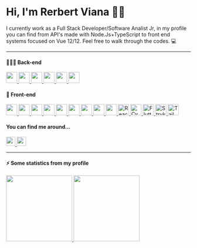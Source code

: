 <h1>Hi, I'm Rerbert Viana 👋🏼</h1>

<p>I currently work as a Full Stack Developer/Software Analist Jr, in my profile you can find from API's made with Node.Js+TypeScript to front end systems focused on Vue 12/12. Feel free to walk through the codes. 💻 </p>

<hr>
<h4> 👨🏻‍💻 Back-end</h4>

<left>
    <a href="#">
        <img height=30px" src="https://img.shields.io/badge/TypeScript-007ACC?style=for-the-badge&logo=typescript&logoColor=white">
    </a>
    <a href="#">
        <img height="30px" src="https://img.shields.io/badge/Node.js-339933?style=for-the-badge&logo=nodedotjs&logoColor=white">
    </a>
    <a href="#">
        <img height="30px" src="https://img.shields.io/badge/Docker-2CA5E0?style=for-the-badge&logo=docker&logoColor=white">
    </a>
    <a href="#">
        <img height="30px" src="https://img.shields.io/badge/PostgreSQL-316192?style=for-the-badge&logo=postgresql&logoColor=white">
    </a>
    <a href="#">
        <img height="30px" src="https://img.shields.io/badge/MySQL-00000F?style=for-the-badge&logo=mysql&logoColor=white">
    </a>
    <a href="#">
        <img height="30px" src="https://img.shields.io/badge/Insomnia-5849be?style=for-the-badge&logo=Insomnia&logoColor=white">
    </a>
</left>

<h4>🚀 Front-end</h4>

<left>
    <a href="#">
        <img height="30px" src="https://img.shields.io/badge/HTML5-E34F26?style=for-the-badge&logo=html5&logoColor=white">
    </a>
    <a href="#">
        <img height="30px" src="https://img.shields.io/badge/CSS3-1572B6?style=for-the-badge&logo=css3&logoColor=white">
    </a>
    <a href="#">
        <img height="30px" src="https://img.shields.io/badge/JavaScript-F7DF1E?style=for-the-badge&logo=javascript&logoColor=black">
    </a>
    <a href="#">
        <img height="30px" src="https://img.shields.io/badge/TypeScript-007ACC?style=for-the-badge&logo=typescript&logoColor=white">
    </a>
    <a href="#">
        <img height="30px" src="https://img.shields.io/badge/Vue.js-35495E?style=for-the-badge&logo=vue.js&logoColor=4FC08D">
    </a>
    <a href="#">
        <img height="30px" src="https://img.shields.io/badge/React-20232A?style=for-the-badge&logo=react&logoColor=61DAFB">
    </a>
    <a href="#">
        <img height="30px" src="https://img.shields.io/badge/Postman-FF6C37?style=for-the-badge&logo=Postman&logoColor=white">
    </a>    
    <a href="#">
        <img height="30px" src="https://img.shields.io/badge/Jest-323330?style=for-the-badge&logo=Jest&logoColor=white">
    </a>      
    <a href="#">
        <img height="30px" src="https://img.shields.io/badge/Jest-323330?style=for-the-badge&logo=Jest&logoColor=white">
    </a> 
    <a href="#">
        <img height="30px" src="https://img.shields.io/badge/React_Native-20232a?style=for-the-badge&logo=React&logoColor=61dafb" alt="React Native Badge">
    </a>
    <a href="#">
      <img height="30px" src="https://img.shields.io/badge/Cypress-026e00?style=for-the-badge&logo=Cypress&logoColor=white" alt="Cypress Badge">
    </a>
    <a href="#">
      <img height="30px" src="https://img.shields.io/badge/Flutter-02569b?style=for-the-badge&logo=Flutter&logoColor=white" alt="Flutter Badge">
    </a>
    <a href="#">
      <img height="30px" src="https://img.shields.io/badge/Stryker-4d4d4d?style=for-the-badge&logo=Stryker&logoColor=ffffff" alt="Stryker Badge">
    </a>
    <a href="#">
      <img height="30px" src="https://img.shields.io/badge/Tailwind_CSS-38bdf8?style=for-the-badge&logo=Tailwind_CSS&logoColor=white" alt="Tailwind CSS Badge">
    </a>
</left>

<h4>You can find me around...</h4>

<left>
    <a href="https://www.linkedin.com/in/rerbert-brito-viana-279857214/">
        <img height="25px" src="https://img.shields.io/badge/LinkedIn-0077B5?style=for-the-badge&logo=linkedin&logoColor=white">
    </a>
    <a href = "mailto:rerbertviana@gmail.com">
    <img height="25px"src="https://img.shields.io/badge/-Gmail-E34F26?style=for-the-badge&logo=gmail&logoColor=white" target="_blank">
    </a>
</left>
<hr>
<h4>⚡ Some statistics from my profile</h4>

<div>
  <a href="https://github.com/rerbertviana">
  <img height="180em" src="https://github-readme-stats.vercel.app/api?username=rerbertviana&show_icons=true&theme=dark&include_all_commits=true&count_private=true"/>
  <img height="180em" src="https://github-readme-stats.vercel.app/api/top-langs/?username=rerbertviana&layout=compact&langs_count=7&theme=dark"/>
</div>
